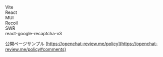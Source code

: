 Vite  
React  
MUI  
Recoil  
SWR  
react-google-recaptcha-v3  

公開ページサンプル
[https://openchat-review.me/policy](https://openchat-review.me/policy#comments)

